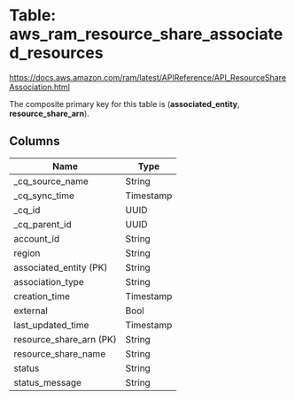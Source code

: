 # Table: aws_ram_resource_share_associated_resources

https://docs.aws.amazon.com/ram/latest/APIReference/API_ResourceShareAssociation.html

The composite primary key for this table is (**associated_entity**, **resource_share_arn**).


## Columns
| Name          | Type          |
| ------------- | ------------- |
|_cq_source_name|String|
|_cq_sync_time|Timestamp|
|_cq_id|UUID|
|_cq_parent_id|UUID|
|account_id|String|
|region|String|
|associated_entity (PK)|String|
|association_type|String|
|creation_time|Timestamp|
|external|Bool|
|last_updated_time|Timestamp|
|resource_share_arn (PK)|String|
|resource_share_name|String|
|status|String|
|status_message|String|